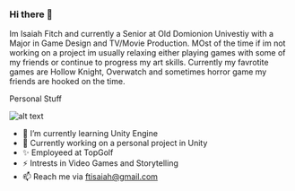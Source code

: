 ### Hi there 👋

Im Isaiah Fitch and currently a Senior at Old Domionion Univestiy with a Major in Game Design and TV/Movie Production. MOst of the time if im not working on a project im usually relaxing either playing games with some of my friends or continue to progress my art skills. Currently my favrotite games are Hollow Knight, Overwatch and sometimes horror game my friends are hooked on the time. 

Personal Stuff

![alt text](http://www.reddit.com/r/gifs/comments/3a57nb/when_suddenly_lost_wifi/)


- 🌱 I’m currently learning Unity Engine 
- 🔭 Currently working on a personal project in Unity
- ✨ Employeed at TopGolf
- ⚡ Intrests in Video Games and Storytelling
- 📫 Reach me via ftisaiah@gmail.com


<!-- 
**FitchIsaiah/FitchIsaiah** is a ✨ _special_ ✨ repository because its `README.md` (this file) appears on your GitHub profile.

Here are some ideas to get you started:

- 🔭 I’m currently working on ...
- 🌱 I’m currently learning ...
- 👯 I’m looking to collaborate on ...
- 🤔 I’m looking for help with ...
- 💬 Ask me about ...
- 📫 How to reach me: ...
- 😄 Pronouns: ...
- ⚡ Fun fact: ...
-->
